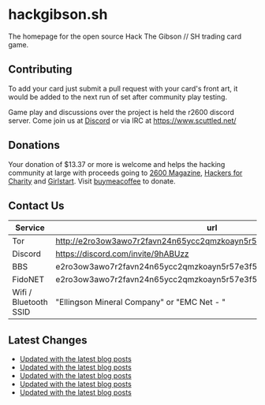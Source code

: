 # hackgibson.sh
The homepage for the open source Hack The Gibson // SH trading card game.


## Contributing

To add your card just submit a pull request with your card's front art, it would be added to the next run of set after community play testing.

Game play and discussions over the project is held the r2600 discord server. Come join us at [Discord](https://discord.com/invite/9hABUzz) or via IRC at https://www.scuttled.net/


## Donations

Your donation of $13.37 or more is welcome and helps the hacking community at large with proceeds going to [2600 Magazine](https://2600.com/), [Hackers for Charity](https://hackersforcharity.org) and [Girlstart](https://girlstart.org).  Visit [buymeacoffee](https://www.buymeacoffee.com/hackgibson.sh) to donate.


## Contact Us

Service | url
-|-
Tor | http://e2ro3ow3awo7r2favn24n65ycc2qmzkoayn5r57e3f56nvjwdcgg32ad.onion
Discord | https://discord.com/invite/9hABUzz
BBS | e2ro3ow3awo7r2favn24n65ycc2qmzkoayn5r57e3f56nvjwdcgg32ad.onion:23
FidoNET | e2ro3ow3awo7r2favn24n65ycc2qmzkoayn5r57e3f56nvjwdcgg32ad.onion:24554
Wifi / Bluetooth SSID | "Ellingson Mineral Company" or "EMC Net - <fidonet address>"

## Latest Changes
<!-- BLOG-POST-LIST:START -->
- [Updated with the latest blog posts](https://github.com/DFW2600/hackgibson.sh/commit/9690cd10f9fb365ad1539e8b6115a7cdbac77274)
- [Updated with the latest blog posts](https://github.com/DFW2600/hackgibson.sh/commit/f3e533b82cf2aac21169c36dd6842790037c02f5)
- [Updated with the latest blog posts](https://github.com/DFW2600/hackgibson.sh/commit/94cd4705e05cbaed3c0e2b548f539c1fe19dbe93)
- [Updated with the latest blog posts](https://github.com/DFW2600/hackgibson.sh/commit/aff39e178ad7ee3e9d0709a0f07257540db8b987)
- [Updated with the latest blog posts](https://github.com/DFW2600/hackgibson.sh/commit/5c4a791de2c44252befae8b1ca3ddc04dc935f30)
<!-- BLOG-POST-LIST:END -->
